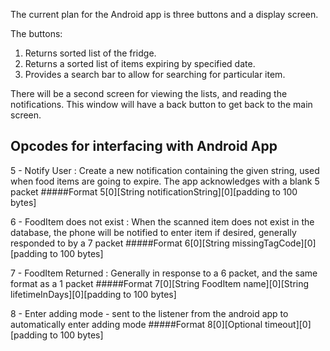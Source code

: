 The current plan for the Android app is three buttons and a display screen.

The buttons:
1. Returns sorted list of the fridge.
2. Returns a sorted list of items expiring by specified date.
3. Provides a search bar to allow for searching for particular item.

There will be a second screen for viewing the lists, and reading the notifications.
This window will have a back button to get back to the main screen.


## Opcodes for interfacing with Android App

5 - Notify User : Create a new notification containing the given string, used when food items are going to expire. The app acknowledges with a blank 5 packet
#####Format
	5[0][String notificationString][0][padding to 100 bytes]

6 - FoodItem does not exist : When the scanned item does not exist in the database, the phone will be notified to enter item if desired, generally responded to by a 7 packet
#####Format
	6[0][String missingTagCode][0][padding to 100 bytes]

7 - FoodItem Returned : Generally in response to a 6 packet, and the same format as a 1 packet 
#####Format
	7[0][String FoodItem name][0][String lifetimeInDays][0][padding to 100 bytes]

8 - Enter adding mode - sent to the listener from the android app to automatically enter adding mode
#####Format
	8[0][Optional timeout][0][padding to 100 bytes]
